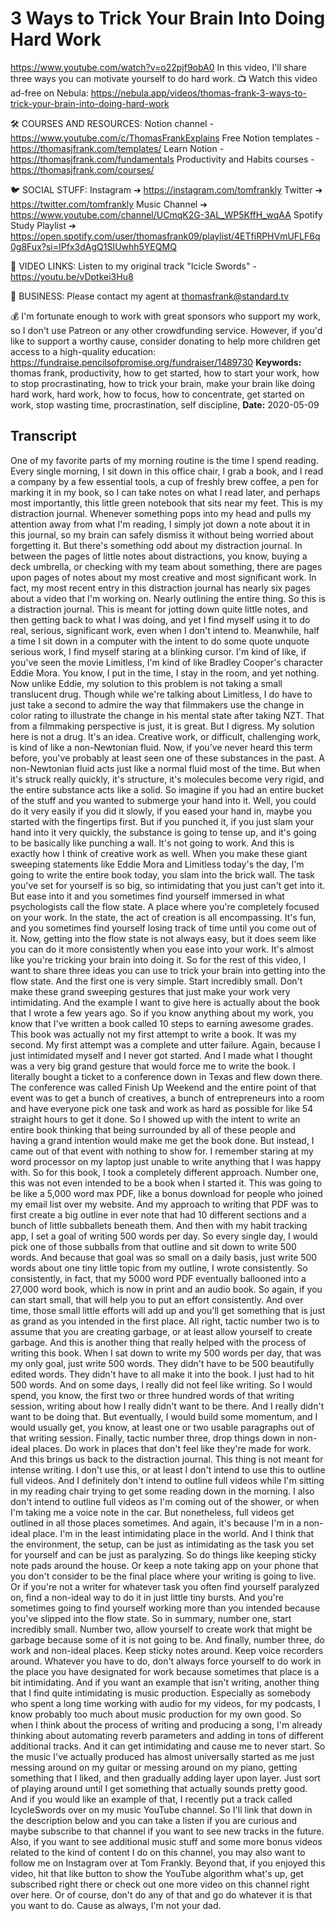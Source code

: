 # 3 Ways to Trick Your Brain Into Doing Hard Work
https://www.youtube.com/watch?v=o22pjf9obA0
In this video, I'll share three ways you can motivate yourself to do hard work.
📺 Watch this video ad-free on Nebula: https://nebula.app/videos/thomas-frank-3-ways-to-trick-your-brain-into-doing-hard-work

🛠 COURSES AND RESOURCES: 
Notion channel - https://www.youtube.com/c/ThomasFrankExplains
Free Notion templates - https://thomasjfrank.com/templates/
Learn Notion - https://thomasjfrank.com/fundamentals
Productivity and Habits courses - https://thomasjfrank.com/courses/

🐦 SOCIAL STUFF:
Instagram ➔ https://instagram.com/tomfrankly
Twitter ➔ https://twitter.com/tomfrankly
Music Channel ➔ https://www.youtube.com/channel/UCmqK2G-3AL_WP5KffH_wqAA
Spotify Study Playlist ➔ https://open.spotify.com/user/thomasfrank09/playlist/4ETfiRPHVmUFLF6q0g8Fux?si=IPfx3dAgQ1SIUwhh5YEQMQ

🔗 VIDEO LINKS:
Listen to my original track "Icicle Swords" - https://youtu.be/vDptkei3Hu8

👐 BUSINESS:
Please contact my agent at thomasfrank@standard.tv

💰 I'm fortunate enough to work with great sponsors who support my work, so I don't use Patreon or any other crowdfunding service. However, if you'd like to support a worthy cause, consider donating to help more children get access to a high-quality education: https://fundraise.pencilsofpromise.org/fundraiser/1489730
**Keywords:** thomas frank, productivity, how to get started, how to start your work, how to stop procrastinating, how to trick your brain, make your brain like doing hard work, hard work, how to focus, how to concentrate, get started on work, stop wasting time, procrastination, self discipline, 
**Date:** 2020-05-09

## Transcript
 One of my favorite parts of my morning routine is the time I spend reading. Every single morning, I sit down in this office chair, I grab a book, and I read a company by a few essential tools, a cup of freshly brew coffee, a pen for marking it in my book, so I can take notes on what I read later, and perhaps most importantly, this little green notebook that sits near my feet. This is my distraction journal. Whenever something pops into my head and pulls my attention away from what I'm reading, I simply jot down a note about it in this journal, so my brain can safely dismiss it without being worried about forgetting it. But there's something odd about my distraction journal. In between the pages of little notes about distractions, you know, buying a deck umbrella, or checking with my team about something, there are pages upon pages of notes about my most creative and most significant work. In fact, my most recent entry in this distraction journal has nearly six pages about a video that I'm working on. Nearly outlining the entire thing. So this is a distraction journal. This is meant for jotting down quite little notes, and then getting back to what I was doing, and yet I find myself using it to do real, serious, significant work, even when I don't intend to. Meanwhile, half a time I sit down in a computer with the intent to do some quote unquote serious work, I find myself staring at a blinking cursor. I'm kind of like, if you've seen the movie Limitless, I'm kind of like Bradley Cooper's character Eddie Mora. You know, I put in the time, I stay in the room, and yet nothing. Now unlike Eddie, my solution to this problem is not taking a small translucent drug. Though while we're talking about Limitless, I do have to just take a second to admire the way that filmmakers use the change in color rating to illustrate the change in his mental state after taking NZT. That from a filmmaking perspective is just, it is great. But I digress. My solution here is not a drug. It's an idea. Creative work, or difficult, challenging work, is kind of like a non-Newtonian fluid. Now, if you've never heard this term before, you've probably at least seen one of these substances in the past. A non-Newtonian fluid acts just like a normal fluid most of the time. But when it's struck really quickly, it's structure, it's molecules become very rigid, and the entire substance acts like a solid. So imagine if you had an entire bucket of the stuff and you wanted to submerge your hand into it. Well, you could do it very easily if you did it slowly, if you eased your hand in, maybe you started with the fingertips first. But if you punched it, if you just slam your hand into it very quickly, the substance is going to tense up, and it's going to be basically like punching a wall. It's not going to work. And this is exactly how I think of creative work as well. When you make these giant sweeping statements like Eddie Mora and Limitless today's the day, I'm going to write the entire book today, you slam into the brick wall. The task you've set for yourself is so big, so intimidating that you just can't get into it. But ease into it and you sometimes find yourself immersed in what psychologists call the flow state. A place where you're completely focused on your work. In the state, the act of creation is all encompassing. It's fun, and you sometimes find yourself losing track of time until you come out of it. Now, getting into the flow state is not always easy, but it does seem like you can do it more consistently when you ease into your work. It's almost like you're tricking your brain into doing it. So for the rest of this video, I want to share three ideas you can use to trick your brain into getting into the flow state. And the first one is very simple. Start incredibly small. Don't make these grand sweeping gestures that just make your work very intimidating. And the example I want to give here is actually about the book that I wrote a few years ago. So if you know anything about my work, you know that I've written a book called 10 steps to earning awesome grades. This book was actually not my first attempt to write a book. It was my second. My first attempt was a complete and utter failure. Again, because I just intimidated myself and I never got started. And I made what I thought was a very big grand gesture that would force me to write the book. I literally bought a ticket to a conference down in Texas and flew down there. The conference was called Finish Up Weekend and the entire point of that event was to get a bunch of creatives, a bunch of entrepreneurs into a room and have everyone pick one task and work as hard as possible for like 54 straight hours to get it done. So I showed up with the intent to write an entire book thinking that being surrounded by all of these people and having a grand intention would make me get the book done. But instead, I came out of that event with nothing to show for. I remember staring at my word processor on my laptop just unable to write anything that I was happy with. So for this book, I took a completely different approach. Number one, this was not even intended to be a book when I started it. This was going to be like a 5,000 word max PDF, like a bonus download for people who joined my email list over my website. And my approach to writing that PDF was to first create a big outline in ever note that had 10 different sections and a bunch of little subballets beneath them. And then with my habit tracking app, I set a goal of writing 500 words per day. So every single day, I would pick one of those subballs from that outline and sit down to write 500 words. And because that goal was so small on a daily basis, just write 500 words about one tiny little topic from my outline, I wrote consistently. So consistently, in fact, that my 5000 word PDF eventually ballooned into a 27,000 word book, which is now in print and an audio book. So again, if you can start small, that will help you to put an effort consistently. And over time, those small little efforts will add up and you'll get something that is just as grand as you intended in the first place. All right, tactic number two is to assume that you are creating garbage, or at least allow yourself to create garbage. And this is another thing that really helped with the process of writing this book. When I sat down to write my 500 words per day, that was my only goal, just write 500 words. They didn't have to be 500 beautifully edited words. They didn't have to all make it into the book. I just had to hit 500 words. And on some days, I really did not feel like writing. So I would spend, you know, the first two or three hundred words of that writing session, writing about how I really didn't want to be there. And I really didn't want to be doing that. But eventually, I would build some momentum, and I would usually get, you know, at least one or two usable paragraphs out of that writing session. Finally, tactic number three, drop things down in non-ideal places. Do work in places that don't feel like they're made for work. And this brings us back to the distraction journal. This thing is not meant for intense writing. I don't use this, or at least I don't intend to use this to outline full videos. And I definitely don't intend to outline full videos while I'm sitting in my reading chair trying to get some reading down in the morning. I also don't intend to outline full videos as I'm coming out of the shower, or when I'm taking me a voice note in the car. But nonetheless, full videos get outlined in all those places sometimes. And again, it's because I'm in a non-ideal place. I'm in the least intimidating place in the world. And I think that the environment, the setup, can be just as intimidating as the task you set for yourself and can be just as paralyzing. So do things like keeping sticky note pads around the house. Or keep a note taking app on your phone that you don't consider to be the final place where your writing is going to live. Or if you're not a writer for whatever task you often find yourself paralyzed on, find a non-ideal way to do it in just little tiny bursts. And you're sometimes going to find yourself working more than you intended because you've slipped into the flow state. So in summary, number one, start incredibly small. Number two, allow yourself to create work that might be garbage because some of it is not going to be. And finally, number three, do work and non-ideal places. Keep sticky notes around. Keep voice recorders around. Whatever you have to do, don't always force yourself to do work in the place you have designated for work because sometimes that place is a bit intimidating. And if you want an example that isn't writing, another thing that I find quite intimidating is music production. Especially as somebody who spent a long time working with audio for my videos, for my podcasts, I know probably too much about music production for my own good. So when I think about the process of writing and producing a song, I'm already thinking about automating reverb parameters and adding in tons of different additional tracks. And it can get intimidating and cause me to never start. So the music I've actually produced has almost universally started as me just messing around on my guitar or messing around on my piano, getting something that I liked, and then gradually adding layer upon layer. Just sort of playing around until I get something that actually sounds pretty good. And if you would like an example of that, I recently put a track called IcycleSwords over on my music YouTube channel. So I'll link that down in the description below and you can take a listen if you are curious and maybe subscribe to that channel if you want to see new tracks in the future. Also, if you want to see additional music stuff and some more bonus videos related to the kind of content I do on this channel, you may also want to follow me on Instagram over at Tom Frankly. Beyond that, if you enjoyed this video, hit that like button to show the YouTube algorithm what's up, get subscribed right there or check out one more video on this channel right over here. Or of course, don't do any of that and go do whatever it is that you want to do. Cause as always, I'm not your dad.
